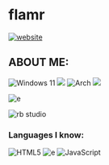 # flamr
[![website](https://img.shields.io/badge/-Website-informational?logo=firefox&style=for-the-badge&logoColor=ff9117&color=ea5e00&labelColor=ffffff 'website')](https://img.shields.io/badge/-Website-informational?logo=firefox&style=for-the-badge&logoColor=ff9117&color=ea5e00&labelColor=ffffff)
## ABOUT ME:
![Windows 11](https://img.shields.io/badge/Windows%2011-%230079d5.svg?style=for-the-badge&logo=Windows%2011&logoColor=white) ![](https://img.shields.io/badge/-&-informational?logo=&style=for-the-badge&logoColor=000000&color=000000&labelColor=000000) ![Arch](https://img.shields.io/badge/Arch%20Linux-1793D1?logo=arch-linux&logoColor=fff&style=for-the-badge) ![](https://img.shields.io/badge/-user-informational?logo=&style=for-the-badge&logoColor=000000&color=b96100&labelColor=000000)

![e](https://img.shields.io/badge/-Modrinth%20Dev-informational?logo=modrinth&style=for-the-badge&logoColor=00661f&color=00661f&labelColor=000000)

![rb studio](https://img.shields.io/badge/-Roblox%20Dev-informational?logo=robloxstudio&style=for-the-badge&logoColor=5895fa&color=00a2f9&labelColor=000000)
### Languages I know: 
![HTML5](https://img.shields.io/badge/html5-%23E34F26.svg?style=for-the-badge&logo=html5&logoColor=white) ![e](https://img.shields.io/badge/-CSS-informational?logo=css&style=for-the-badge&logoColor=ffffff&color=00c0f9&labelColor=00c0f9) ![JavaScript](https://img.shields.io/badge/javascript-%23323330.svg?style=for-the-badge&logo=javascript&logoColor=%23F7DF1E) 
